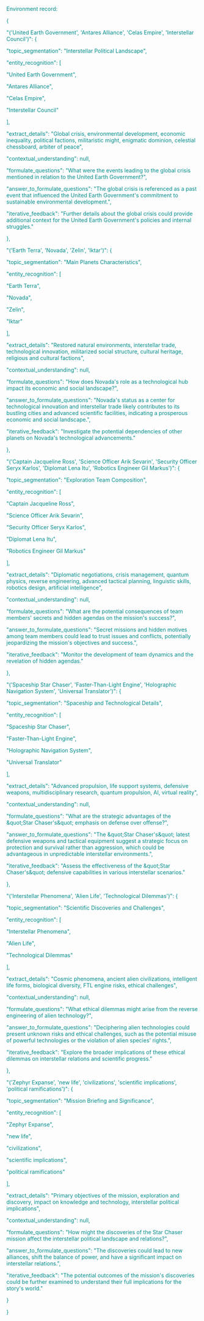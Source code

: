 
<span style='color: darkcyan;'>Environment record:</span>

<span style='color: darkcyan;'>{</span>

<span style='color: darkcyan;'>    &quot;(&#x27;United Earth Government&#x27;, &#x27;Antares Alliance&#x27;, &#x27;Celas Empire&#x27;, &#x27;Interstellar Council&#x27;)&quot;: {</span>

<span style='color: darkcyan;'>        &quot;topic_segmentation&quot;: &quot;Interstellar Political Landscape&quot;,</span>

<span style='color: darkcyan;'>        &quot;entity_recognition&quot;: [</span>

<span style='color: darkcyan;'>            &quot;United Earth Government&quot;,</span>

<span style='color: darkcyan;'>            &quot;Antares Alliance&quot;,</span>

<span style='color: darkcyan;'>            &quot;Celas Empire&quot;,</span>

<span style='color: darkcyan;'>            &quot;Interstellar Council&quot;</span>

<span style='color: darkcyan;'>        ],</span>

<span style='color: darkcyan;'>        &quot;extract_details&quot;: &quot;Global crisis, environmental development, economic inequality, political factions, militaristic might, enigmatic dominion, celestial chessboard, arbiter of peace&quot;,</span>

<span style='color: darkcyan;'>        &quot;contextual_understanding&quot;: null,</span>

<span style='color: darkcyan;'>        &quot;formulate_questions&quot;: &quot;What were the events leading to the global crisis mentioned in relation to the United Earth Government?&quot;,</span>

<span style='color: darkcyan;'>        &quot;answer_to_formulate_questions&quot;: &quot;The global crisis is referenced as a past event that influenced the United Earth Government&#x27;s commitment to sustainable environmental development.&quot;,</span>

<span style='color: darkcyan;'>        &quot;iterative_feedback&quot;: &quot;Further details about the global crisis could provide additional context for the United Earth Government&#x27;s policies and internal struggles.&quot;</span>

<span style='color: darkcyan;'>    },</span>

<span style='color: darkcyan;'>    &quot;(&#x27;Earth Terra&#x27;, &#x27;Novada&#x27;, &#x27;Zelin&#x27;, &#x27;Iktar&#x27;)&quot;: {</span>

<span style='color: darkcyan;'>        &quot;topic_segmentation&quot;: &quot;Main Planets Characteristics&quot;,</span>

<span style='color: darkcyan;'>        &quot;entity_recognition&quot;: [</span>

<span style='color: darkcyan;'>            &quot;Earth Terra&quot;,</span>

<span style='color: darkcyan;'>            &quot;Novada&quot;,</span>

<span style='color: darkcyan;'>            &quot;Zelin&quot;,</span>

<span style='color: darkcyan;'>            &quot;Iktar&quot;</span>

<span style='color: darkcyan;'>        ],</span>

<span style='color: darkcyan;'>        &quot;extract_details&quot;: &quot;Restored natural environments, interstellar trade, technological innovation, militarized social structure, cultural heritage, religious and cultural factions&quot;,</span>

<span style='color: darkcyan;'>        &quot;contextual_understanding&quot;: null,</span>

<span style='color: darkcyan;'>        &quot;formulate_questions&quot;: &quot;How does Novada&#x27;s role as a technological hub impact its economic and social landscape?&quot;,</span>

<span style='color: darkcyan;'>        &quot;answer_to_formulate_questions&quot;: &quot;Novada&#x27;s status as a center for technological innovation and interstellar trade likely contributes to its bustling cities and advanced scientific facilities, indicating a prosperous economic and social landscape.&quot;,</span>

<span style='color: darkcyan;'>        &quot;iterative_feedback&quot;: &quot;Investigate the potential dependencies of other planets on Novada&#x27;s technological advancements.&quot;</span>

<span style='color: darkcyan;'>    },</span>

<span style='color: darkcyan;'>    &quot;(&#x27;Captain Jacqueline Ross&#x27;, &#x27;Science Officer Arik Sevarin&#x27;, &#x27;Security Officer Seryx Karlos&#x27;, &#x27;Diplomat Lena Itu&#x27;, &#x27;Robotics Engineer Gil Markus&#x27;)&quot;: {</span>

<span style='color: darkcyan;'>        &quot;topic_segmentation&quot;: &quot;Exploration Team Composition&quot;,</span>

<span style='color: darkcyan;'>        &quot;entity_recognition&quot;: [</span>

<span style='color: darkcyan;'>            &quot;Captain Jacqueline Ross&quot;,</span>

<span style='color: darkcyan;'>            &quot;Science Officer Arik Sevarin&quot;,</span>

<span style='color: darkcyan;'>            &quot;Security Officer Seryx Karlos&quot;,</span>

<span style='color: darkcyan;'>            &quot;Diplomat Lena Itu&quot;,</span>

<span style='color: darkcyan;'>            &quot;Robotics Engineer Gil Markus&quot;</span>

<span style='color: darkcyan;'>        ],</span>

<span style='color: darkcyan;'>        &quot;extract_details&quot;: &quot;Diplomatic negotiations, crisis management, quantum physics, reverse engineering, advanced tactical planning, linguistic skills, robotics design, artificial intelligence&quot;,</span>

<span style='color: darkcyan;'>        &quot;contextual_understanding&quot;: null,</span>

<span style='color: darkcyan;'>        &quot;formulate_questions&quot;: &quot;What are the potential consequences of team members&#x27; secrets and hidden agendas on the mission&#x27;s success?&quot;,</span>

<span style='color: darkcyan;'>        &quot;answer_to_formulate_questions&quot;: &quot;Secret missions and hidden motives among team members could lead to trust issues and conflicts, potentially jeopardizing the mission&#x27;s objectives and success.&quot;,</span>

<span style='color: darkcyan;'>        &quot;iterative_feedback&quot;: &quot;Monitor the development of team dynamics and the revelation of hidden agendas.&quot;</span>

<span style='color: darkcyan;'>    },</span>

<span style='color: darkcyan;'>    &quot;(&#x27;Spaceship Star Chaser&#x27;, &#x27;Faster-Than-Light Engine&#x27;, &#x27;Holographic Navigation System&#x27;, &#x27;Universal Translator&#x27;)&quot;: {</span>

<span style='color: darkcyan;'>        &quot;topic_segmentation&quot;: &quot;Spaceship and Technological Details&quot;,</span>

<span style='color: darkcyan;'>        &quot;entity_recognition&quot;: [</span>

<span style='color: darkcyan;'>            &quot;Spaceship Star Chaser&quot;,</span>

<span style='color: darkcyan;'>            &quot;Faster-Than-Light Engine&quot;,</span>

<span style='color: darkcyan;'>            &quot;Holographic Navigation System&quot;,</span>

<span style='color: darkcyan;'>            &quot;Universal Translator&quot;</span>

<span style='color: darkcyan;'>        ],</span>

<span style='color: darkcyan;'>        &quot;extract_details&quot;: &quot;Advanced propulsion, life support systems, defensive weapons, multidisciplinary research, quantum propulsion, AI, virtual reality&quot;,</span>

<span style='color: darkcyan;'>        &quot;contextual_understanding&quot;: null,</span>

<span style='color: darkcyan;'>        &quot;formulate_questions&quot;: &quot;What are the strategic advantages of the \&quot;Star Chaser&#x27;s\&quot; emphasis on defense over offense?&quot;,</span>

<span style='color: darkcyan;'>        &quot;answer_to_formulate_questions&quot;: &quot;The \&quot;Star Chaser&#x27;s\&quot; latest defensive weapons and tactical equipment suggest a strategic focus on protection and survival rather than aggression, which could be advantageous in unpredictable interstellar environments.&quot;,</span>

<span style='color: darkcyan;'>        &quot;iterative_feedback&quot;: &quot;Assess the effectiveness of the \&quot;Star Chaser&#x27;s\&quot; defensive capabilities in various interstellar scenarios.&quot;</span>

<span style='color: darkcyan;'>    },</span>

<span style='color: darkcyan;'>    &quot;(&#x27;Interstellar Phenomena&#x27;, &#x27;Alien Life&#x27;, &#x27;Technological Dilemmas&#x27;)&quot;: {</span>

<span style='color: darkcyan;'>        &quot;topic_segmentation&quot;: &quot;Scientific Discoveries and Challenges&quot;,</span>

<span style='color: darkcyan;'>        &quot;entity_recognition&quot;: [</span>

<span style='color: darkcyan;'>            &quot;Interstellar Phenomena&quot;,</span>

<span style='color: darkcyan;'>            &quot;Alien Life&quot;,</span>

<span style='color: darkcyan;'>            &quot;Technological Dilemmas&quot;</span>

<span style='color: darkcyan;'>        ],</span>

<span style='color: darkcyan;'>        &quot;extract_details&quot;: &quot;Cosmic phenomena, ancient alien civilizations, intelligent life forms, biological diversity, FTL engine risks, ethical challenges&quot;,</span>

<span style='color: darkcyan;'>        &quot;contextual_understanding&quot;: null,</span>

<span style='color: darkcyan;'>        &quot;formulate_questions&quot;: &quot;What ethical dilemmas might arise from the reverse engineering of alien technology?&quot;,</span>

<span style='color: darkcyan;'>        &quot;answer_to_formulate_questions&quot;: &quot;Deciphering alien technologies could present unknown risks and ethical challenges, such as the potential misuse of powerful technologies or the violation of alien species&#x27; rights.&quot;,</span>

<span style='color: darkcyan;'>        &quot;iterative_feedback&quot;: &quot;Explore the broader implications of these ethical dilemmas on interstellar relations and scientific progress.&quot;</span>

<span style='color: darkcyan;'>    },</span>

<span style='color: darkcyan;'>    &quot;(&#x27;Zephyr Expanse&#x27;, &#x27;new life&#x27;, &#x27;civilizations&#x27;, &#x27;scientific implications&#x27;, &#x27;political ramifications&#x27;)&quot;: {</span>

<span style='color: darkcyan;'>        &quot;topic_segmentation&quot;: &quot;Mission Briefing and Significance&quot;,</span>

<span style='color: darkcyan;'>        &quot;entity_recognition&quot;: [</span>

<span style='color: darkcyan;'>            &quot;Zephyr Expanse&quot;,</span>

<span style='color: darkcyan;'>            &quot;new life&quot;,</span>

<span style='color: darkcyan;'>            &quot;civilizations&quot;,</span>

<span style='color: darkcyan;'>            &quot;scientific implications&quot;,</span>

<span style='color: darkcyan;'>            &quot;political ramifications&quot;</span>

<span style='color: darkcyan;'>        ],</span>

<span style='color: darkcyan;'>        &quot;extract_details&quot;: &quot;Primary objectives of the mission, exploration and discovery, impact on knowledge and technology, interstellar political implications&quot;,</span>

<span style='color: darkcyan;'>        &quot;contextual_understanding&quot;: null,</span>

<span style='color: darkcyan;'>        &quot;formulate_questions&quot;: &quot;How might the discoveries of the Star Chaser mission affect the interstellar political landscape and relations?&quot;,</span>

<span style='color: darkcyan;'>        &quot;answer_to_formulate_questions&quot;: &quot;The discoveries could lead to new alliances, shift the balance of power, and have a significant impact on interstellar relations.&quot;,</span>

<span style='color: darkcyan;'>        &quot;iterative_feedback&quot;: &quot;The potential outcomes of the mission&#x27;s discoveries could be further examined to understand their full implications for the story&#x27;s world.&quot;</span>

<span style='color: darkcyan;'>    }</span>

<span style='color: darkcyan;'>}</span>
